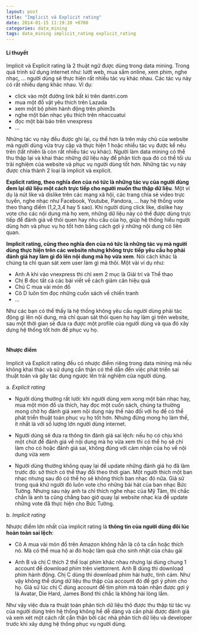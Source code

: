 ```yaml
---
layout: post
title: "Implicit và Explicit rating"
date: 2014-01-15 11:19:20 +0700
categories: data_mining
tags: data_mining implicit_rating explicit_rating
---
```


#### Lí thuyết

Implicit và Explicit rating là 2 thuật ngữ được dùng trong data mining. Trong quá trình sử dụng internet như: lướt web, mua sắm online, xem phim, nghe nhạc, ... người dùng sẽ thực hiện rất nhiều tác vụ khác nhau. Các tác vụ này có rất nhiều dạng khác nhau. Ví dụ:

+ click vào một đường link bất kì trên dantri.com
+ mua một đồ vật yêu thích trên Lazada
+ xem một bộ phim hành động trên phim3s
+ nghe một bản nhạc yêu thích trên nhaccuatui
+ đọc một bài báo trên vnexpress
+ ...

Những tác vụ này đều được ghi lại, cụ thể hơn là trên máy chủ của website mà người dùng vừa truy cập và thực hiện 1 hoặc nhiều tác vụ được kể nêu trên (tất nhiên là còn rất nhiều tác vụ khác). Người làm data mining có thể thu thập lại và khai thác những dữ liệu này để phân tích qua đó có thể tối ưu trải nghiệm của website và phục vụ người dùng tốt hơn. Những tác vụ này được chia thành 2 loại là implicit và explicit.

**Explicit rating, theo nghĩa đen của nó tức là những tác vụ của người dùng đem lại dữ liệu một cách trực tiếp cho người muốn thu thập dữ liệu**. Một ví dụ là nút like và dislike trên các mạng xã hội, các trang chia sẻ video trực tuyến, nghe nhạc như Facebook, Youtube, Pandora, ... hay hệ thống vote theo thang điểm (1,2,3,4 hay 5 sao). Khi người dùng click like, dislike hay vote cho các nội dung mà họ xem, những dữ liệu này có thể được dùng trực tiếp để đánh giá về thói quen hay nhu cầu của họ, giúp hệ thống hiểu người dùng hơn và phục vụ họ tốt hơn bằng cách gợi ý những nội dung có liên quan.

**Implicit rating, cũng theo nghĩa đen của nó tức là những tác vụ mà người dùng thực hiện trên các website nhưng không trực tiếp yêu cầu họ phải đánh giá hay làm gì đó lên nội dung mà họ vừa xem**. Nói cách khác là chúng ta chỉ quan sát xem user làm gì mà thôi. Một vài ví dụ như:

+ Anh A khi vào vnexpress thì chỉ xem 2 mục là Giải trí và Thể thao
+ Chị B đọc tất cả các bài viết về cách giảm cân hiệu quả
+ Chú C mua vài món đồ
+ Cô D luôn tìm đọc những cuốn sách về chiến tranh
+ ...

Như các bạn có thể thấy là hệ thống không yêu cầu người dùng phải tác động gì lên nội dung, mà chỉ quan sát thói quen họ hay làm gì trên website, sau một thời gian sẽ đưa ra được một profile của người dùng và qua đó xây dựng hệ thống tốt hơn để phục vụ họ.
<br><br>

#### Nhược điểm

Implicit và Explicit rating đều có nhược điểm riêng trong data mining mà nếu không khai thác và sử dụng cẩn thận có thể dẫn đến việc phát triển sai thuật toán và gây tác dụng ngược lên trải nghiệm của người dùng.

a. _Explicit rating_

+ Người dùng thường rất lười: khi người dùng xem xong một bản nhạc hay, mua một món đồ ưa thích, hay đọc một cuốn sách, chúng ta thường mong chờ họ đánh giá xem nội dung này thế nào đối với họ để có thể phát triển thuật toán phục vụ họ tốt hơn. Nhưng đừng mong họ làm thế, ít nhất là với số lượng lớn người dùng internet.

+ Người dùng sẽ đưa ra thông tin đánh giá sai lệch: nếu họ có chịu khó một chút để đánh giá về nội dung mà họ vừa xem thì có thể họ sẽ chỉ làm cho có hoặc đánh giá sai, không đúng với cảm nhận của họ về nội dung vừa xem

+ Người dùng thường không quay lại để update những đánh giá họ đã làm trước đó: sở thích có thể thay đổi theo thời gian. Một người thích một ban nhạc nhưng sau đó có thể họ sẽ không thích ban nhạc đó nữa. Giả sử trong quá khứ người đó luôn vote cho những bài hát của ban nhạc Bức Tường. Nhưng sau này anh ta chỉ thích nghe nhạc của Mỹ Tâm, thì chắc chắn là anh ta cũng chẳng bao giờ quay lại website nhạc kia để update những vote đã thực hiện cho Bức Tường.

b. _Implicit rating_

Nhược điểm lớn nhất của implicit rating là **thông tin của người dùng đôi lúc hoàn toàn sai lệch**:

+ Cô A mua vài món đồ trên Amazon không hẳn là cô ta cần hoặc thích nó. Mà có thể mua hộ ai đó hoặc làm quà cho sinh nhật của cháu gái

+ Anh B và chị C thích 2 thể loại phim khác nhau nhưng lại dùng chung 1 account để download phim trên viettorrent. Anh B dùng thì download phim hành động. Chị C dùng thì download phim hài hước, tình cảm. Như vậy không thể dùng dữ liệu thu thập của account đó để gợi ý phim cho họ. Giả sử lúc chị C dùng account để tìm phim mà toàn nhận được gợi ý là Avatar, Die Hard, James Bond thì chắc là không hài lòng lắm.

Như vậy việc đưa ra thuật toán phân tích dữ liệu thô được thu thập từ tác vụ của người dùng trên hệ thống không hề dễ dàng và cần phải được đánh giá và xem xét một cách rất cẩn thận bởi các nhà phân tích dữ liệu và developer trước khi xây dựng hệ thống phục vụ người dùng.